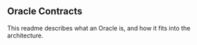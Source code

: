 ## Oracle Contracts

This readme describes what an Oracle is, and how it fits into the architecture.
